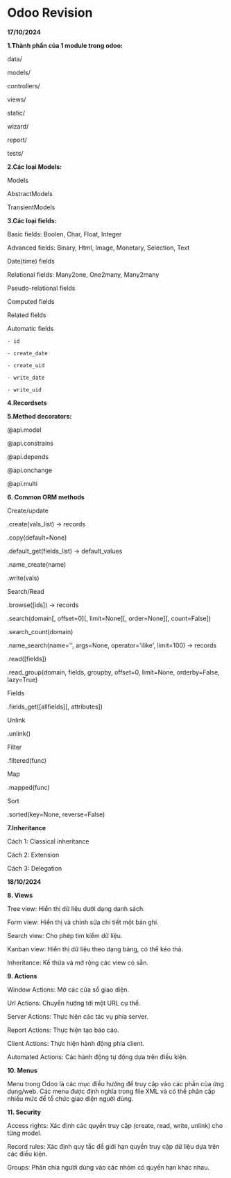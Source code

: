 # Odoo Revision
**17/10/2024**

**1.Thành phần của 1 module trong odoo:**

data/

models/

controllers/

views/

static/

wizard/

report/

tests/ 

**2.Các loại Models:**

Models

AbstractModels

TransientModels

**3.Các loại fields:**

Basic fields: Boolen, Char, Float, Integer

Advanced fields: Binary, Html, Image, Monetary, Selection, Text

Date(time) fields

Relational fields: Many2one, One2many, Many2many

Pseudo-relational fields

Computed fields

Related fields

Automatic fields

	- id
 
	- create_date
 
	- create_uid
 
	- write_date
 
	- write_uid

**4.Recordsets**

**5.Method decorators:**

@api.model

@api.constrains

@api.depends

@api.onchange

@api.multi

**6. Common ORM methods**

Create/update

.create(vals_list) -> records

.copy(default=None)

.default_get(fields_list) -> default_values

.name_create(name)

.write(vals)

Search/Read

.browse([ids]) -> records

.search(domain[, offset=0][, limit=None][, order=None][, count=False])

.search_count(domain)

.name_search(name='', args=None, operator='ilike', limit=100) → records

.read([fields])

.read_group(domain, fields, groupby, offset=0, limit=None, orderby=False, lazy=True)

Fields
 
.fields_get([allfields][, attributes])

Unlink
 
.unlink()

Filter
 
.filtered(func)

Map
 
.mapped(func)


Sort
 
.sorted(key=None, reverse=False)

**7.Inheritance**

Cách 1: Classical inheritance

Cách 2: Extension

Cách 3: Delegation

**18/10/2024**

**8. Views**

Tree view: Hiển thị dữ liệu dưới dạng danh sách.

Form view: Hiển thị và chỉnh sửa chi tiết một bản ghi.

Search view: Cho phép tìm kiếm dữ liệu.

Kanban view: Hiển thị dữ liệu theo dạng bảng, có thể kéo thả.

Inheritance: Kế thừa và mở rộng các view có sẵn.

**9. Actions**

Window Actions: Mở các cửa sổ giao diện.

Url Actions: Chuyển hướng tới một URL cụ thể.

Server Actions: Thực hiện các tác vụ phía server.

Report Actions: Thực hiện tạo báo cáo.

Client Actions: Thực hiện hành động phía client.

Automated Actions: Các hành động tự động dựa trên điều kiện.

**10. Menus**

Menu trong Odoo là các mục điều hướng để truy cập vào các phần của ứng dụng/web. Các menu được định nghĩa trong file XML và có thể phân cấp nhiều mức để tổ chức giao diện người dùng.

**11. Security**

Access rights: Xác định các quyền truy cập (create, read, write, unlink) cho từng model.

Record rules: Xác định quy tắc để giới hạn quyền truy cập dữ liệu dựa trên các điều kiện.

Groups: Phân chia người dùng vào các nhóm có quyền hạn khác nhau.


